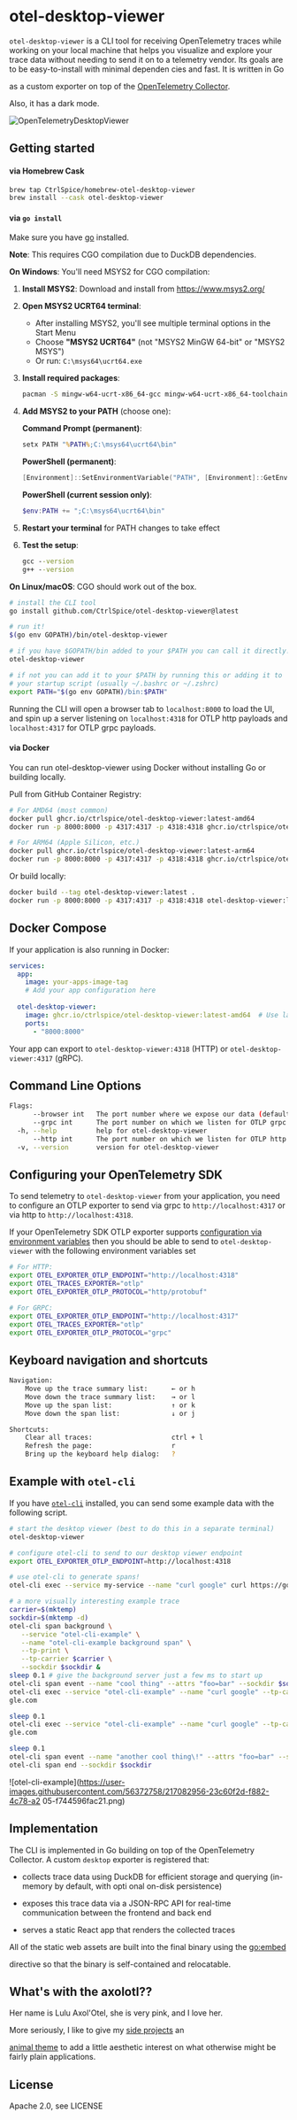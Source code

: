 # otel-desktop-viewer

`otel-desktop-viewer` is a CLI tool for receiving OpenTelemetry traces while working
on your local machine that helps you visualize and explore your trace data without
needing to send it on to a telemetry vendor. Its goals are to be easy-to-install with minimal dependen
cies and fast. It is written in Go

as a custom exporter on top of the [OpenTelemetry Collector](https://github.com/open-telemetry/opentelemetry-collector).

Also, it has a dark mode.

![OpenTelemetryDesktopViewer](https://user-images.githubusercontent.com/56372758/217080670-3001cb67-ab20-4ae2-ac55-82ca04bad815.png)


## Getting started

#### via Homebrew Cask
```bash
brew tap CtrlSpice/homebrew-otel-desktop-viewer
brew install --cask otel-desktop-viewer
```

#### via `go install`
Make sure you have [go](https://go.dev/) installed.

**Note**: This requires CGO compilation due to DuckDB dependencies.

**On Windows**: You'll need MSYS2 for CGO compilation:

1. **Install MSYS2**: Download and install from https://www.msys2.org/
2. **Open MSYS2 UCRT64 terminal**:
   - After installing MSYS2, you'll see multiple terminal options in the Start Menu
   - Choose **"MSYS2 UCRT64"** (not "MSYS2 MinGW 64-bit" or "MSYS2 MSYS")
   - Or run: `C:\msys64\ucrt64.exe`
3. **Install required packages**:
   ```bash
   pacman -S mingw-w64-ucrt-x86_64-gcc mingw-w64-ucrt-x86_64-toolchain
   ```
4. **Add MSYS2 to your PATH** (choose one):
   
   **Command Prompt (permanent)**:
   ```cmd
   setx PATH "%PATH%;C:\msys64\ucrt64\bin"
   ```
   
   **PowerShell (permanent)**:
   ```powershell
   [Environment]::SetEnvironmentVariable("PATH", [Environment]::GetEnvironmentVariable("PATH", "User") + ";C:\msys64\ucrt64\bin", "User")
   ```
   
   **PowerShell (current session only)**:
   ```powershell
   $env:PATH += ";C:\msys64\ucrt64\bin"
   ```
5. **Restart your terminal** for PATH changes to take effect
6. **Test the setup**:
   ```cmd
   gcc --version
   g++ --version
   ```

**On Linux/macOS**: CGO should work out of the box.

```bash
# install the CLI tool
go install github.com/CtrlSpice/otel-desktop-viewer@latest

# run it!
$(go env GOPATH)/bin/otel-desktop-viewer

# if you have $GOPATH/bin added to your $PATH you can call it directly!
otel-desktop-viewer

# if not you can add it to your $PATH by running this or adding it to
# your startup script (usually ~/.bashrc or ~/.zshrc)
export PATH="$(go env GOPATH)/bin:$PATH"
```

Running the CLI will open a browser tab to `localhost:8000` to load the UI,
and spin up a server listening on `localhost:4318` for OTLP http payloads and
`localhost:4317` for OTLP grpc payloads.

#### via Docker

You can run otel-desktop-viewer using Docker without installing Go or building locally.

Pull from GitHub Container Registry:

```bash
# For AMD64 (most common)
docker pull ghcr.io/ctrlspice/otel-desktop-viewer:latest-amd64
docker run -p 8000:8000 -p 4317:4317 -p 4318:4318 ghcr.io/ctrlspice/otel-desktop-viewer:latest-amd64
```

```bash
# For ARM64 (Apple Silicon, etc.)
docker pull ghcr.io/ctrlspice/otel-desktop-viewer:latest-arm64
docker run -p 8000:8000 -p 4317:4317 -p 4318:4318 ghcr.io/ctrlspice/otel-desktop-viewer:latest-arm64
```

Or build locally:
```bash
docker build --tag otel-desktop-viewer:latest .
docker run -p 8000:8000 -p 4317:4317 -p 4318:4318 otel-desktop-viewer:latest
```

## Docker Compose

If your application is also running in Docker:

```yaml
services:
  app:
    image: your-apps-image-tag
    # Add your app configuration here
  
  otel-desktop-viewer:
    image: ghcr.io/ctrlspice/otel-desktop-viewer:latest-amd64  # Use latest-arm64 for ARM64 systems
    ports:
      - "8000:8000"
```

Your app can export to `otel-desktop-viewer:4318` (HTTP) or `otel-desktop-viewer:4317` (gRPC).



## Command Line Options
```bash
Flags:
      --browser int   The port number where we expose our data (default 8000)
      --grpc int      The port number on which we listen for OTLP grpc payloads (default 4317)
  -h, --help          help for otel-desktop-viewer
      --http int      The port number on which we listen for OTLP http payloads (default 4318)
  -v, --version       version for otel-desktop-viewer
```

## Configuring your OpenTelemetry SDK

To send telemetry to `otel-desktop-viewer` from your application, you need to
configure an OTLP exporter to send via grpc to `http://localhost:4317` or via
http to `http://localhost:4318`.

If your OpenTelemetry SDK OTLP exporter supports [configuration via environment
variables](https://opentelemetry.io/docs/concepts/sdk-configuration/otlp-exporter-configuration/)
then you should be able to send to `otel-desktop-viewer` with the following environment
variables set

```bash
# For HTTP:
export OTEL_EXPORTER_OTLP_ENDPOINT="http://localhost:4318"
export OTEL_TRACES_EXPORTER="otlp"
export OTEL_EXPORTER_OTLP_PROTOCOL="http/protobuf"

# For GRPC:
export OTEL_EXPORTER_OTLP_ENDPOINT="http://localhost:4317"
export OTEL_TRACES_EXPORTER="otlp"
export OTEL_EXPORTER_OTLP_PROTOCOL="grpc"
```
## Keyboard navigation and shortcuts
```bash
Navigation:
    Move up the trace summary list:      ← or h 
    Move down the trace summary list:    → or l 
    Move up the span list:               ↑ or k
    Move down the span list:             ↓ or j

Shortcuts:
    Clear all traces:                    ctrl + l 
    Refresh the page:                    r
    Bring up the keyboard help dialog:   ? 
```


## Example with `otel-cli`

If you have [`otel-cli`](https://github.com/equinix-labs/otel-cli) installed, you can
send some example data with the following script.

```bash
# start the desktop viewer (best to do this in a separate terminal)
otel-desktop-viewer

# configure otel-cli to send to our desktop viewer endpoint
export OTEL_EXPORTER_OTLP_ENDPOINT=http://localhost:4318

# use otel-cli to generate spans!
otel-cli exec --service my-service --name "curl google" curl https://google.com

# a more visually interesting example trace
carrier=$(mktemp)
sockdir=$(mktemp -d)
otel-cli span background \
   --service "otel-cli-example" \
   --name "otel-cli-example background span" \
   --tp-print \
   --tp-carrier $carrier \
   --sockdir $sockdir &
sleep 0.1 # give the background server just a few ms to start up
otel-cli span event --name "cool thing" --attrs "foo=bar" --sockdir $sockdir
otel-cli exec --service "otel-cli-example" --name "curl google" --tp-carrier $carrier curl https://goo
gle.com

sleep 0.1
otel-cli exec --service "otel-cli-example" --name "curl google" --tp-carrier $carrier curl https://goo
gle.com

sleep 0.1
otel-cli span event --name "another cool thing\!" --attrs "foo=bar" --sockdir $sockdir
otel-cli span end --sockdir $sockdir
```

![otel-cli-example](https://user-images.githubusercontent.com/56372758/217082956-23c60f2d-f882-4c78-a2
05-f744596fac21.png)

## Implementation

The CLI is implemented in Go building on top of the OpenTelemetry Collector. A custom
`desktop` exporter is registered that:

- collects trace data using DuckDB for efficient storage and querying (in-memory by default, with opti
onal on-disk persistence)

- exposes this trace data via a JSON-RPC API for real-time communication between the frontend and back
end

- serves a static React app that renders the collected traces

All of the static web assets are built into the final binary using the [go:embed](https://blog.jetbrains.com/go/2021/06/09/how-to-use-go-embed-in-go-1-16/)

directive so that the binary is self-contained and relocatable.

## What's with the axolotl??

Her name is Lulu Axol'Otel, she is very pink, and I love her.

More seriously, I like to give my [side projects](https://github.com/CtrlSpice/bumblebee-consolematch)
 an

[animal theme](https://github.com/CtrlSpice/yak-vs-yak) to add a little aesthetic
interest on what otherwise might be fairly plain applications.

## License
Apache 2.0, see LICENSE
